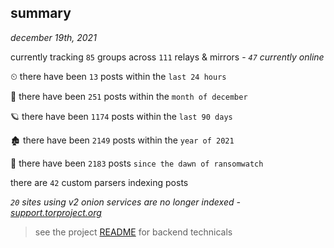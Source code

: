
## summary
_december 19th, 2021_

currently tracking `85` groups across `111` relays & mirrors - _`47` currently online_

⏲ there have been `13` posts within the `last 24 hours`

🦈 there have been `251` posts within the `month of december`

🪐 there have been `1174` posts within the `last 90 days`

🏚 there have been `2149` posts within the `year of 2021`

🦕 there have been `2183` posts `since the dawn of ransomwatch`

there are `42` custom parsers indexing posts

_`20` sites using v2 onion services are no longer indexed - [support.torproject.org](https://support.torproject.org/onionservices/v2-deprecation/)_

> see the project [README](https://github.com/thetanz/ransomwatch#ransomwatch--) for backend technicals
